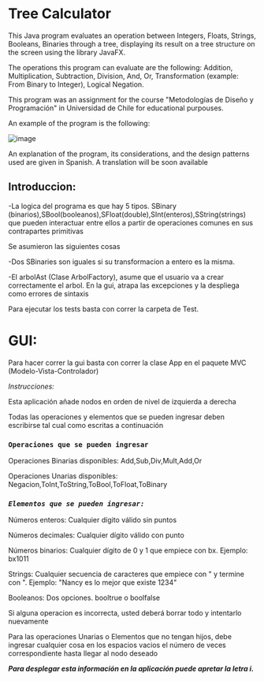 <h1>Tree Calculator</h1>

This Java program evaluates an operation between Integers, Floats, Strings, Booleans, Binaries through a tree, displaying its result on a tree structure on the screen using the library JavaFX.

The operations this program can evaluate are the following: Addition, Multiplication, Subtraction, Division, And, Or, Transformation (example: From Binary to Integer), Logical Negation.

This program was an assignment for the course "Metodologías de Diseño y Programación" in Universidad de Chile for educational purpouses.

An example of the program is the following:



![image](https://user-images.githubusercontent.com/81194170/131036413-a1ff18ae-21a0-4b20-b0f5-5e0ec27df674.png)









An explanation of the program, its considerations, and the design patterns used are given in Spanish. A translation will be soon available


## Introduccion:

-La logica del programa es que hay 5 tipos. SBinary (binarios),SBool(booleanos),SFloat(double),SInt(enteros),SString(strings)
que pueden interactuar entre ellos a partir de operaciones comunes en sus contrapartes primitivas

Se asumieron las siguientes cosas 

-Dos SBinaries son iguales si su transformacion a entero es la misma.

-El arbolAst (Clase ArbolFactory), asume que el usuario va a crear correctamente el arbol. En la gui, atrapa las excepciones y la despliega como errores de sintaxis

Para ejecutar los tests basta con correr la carpeta de Test.

# **GUI:**

Para hacer correr la gui basta con correr la clase App en el paquete MVC (Modelo-Vista-Controlador)

_Instrucciones:_

Esta aplicación añade nodos en orden de nivel de izquierda a derecha

Todas las operaciones y elementos que se pueden ingresar deben escribirse tal cual como escritas a continuación

### `Operaciones que se pueden ingresar`

Operaciones Binarias disponibles: Add,Sub,Div,Mult,Add,Or

Operaciones Unarias disponibles: Negacion,ToInt,ToString,ToBool,ToFloat,ToBinary

### _**`Elementos que se pueden ingresar:`**_

Números enteros: Cualquier dígito válido sin puntos

Números decimales: Cualquier dígito válido con punto

Números binarios: Cualquier dígito de 0 y 1 que empiece con bx. Ejemplo: bx1011

Strings: Cualquier secuencia de caracteres que empiece con " y termine con ". Ejemplo: "Nancy es lo mejor que existe 1234"

Booleanos: Dos opciones. booltrue o boolfalse

Si alguna operacion es incorrecta, usted deberá borrar todo y intentarlo nuevamente

Para las operaciones Unarias o Elementos que no tengan hijos, debe ingresar cualquier cosa en los espacios vacios el número de veces correspondiente hasta llegar al nodo deseado


**_Para desplegar esta información en la aplicación puede apretar la letra i._**
